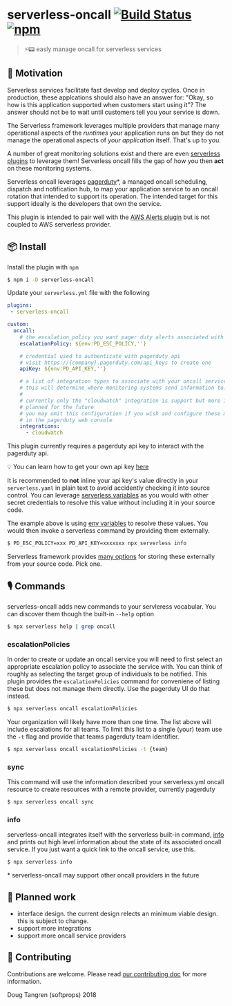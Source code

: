 # serverless-oncall [![Build Status](https://travis-ci.org/softprops/serverless-oncall.svg?branch=master)](https://travis-ci.org/softprops/serverless-oncall) [![npm](https://img.shields.io/npm/v/serverless-oncall.svg)](https://www.npmjs.com/package/serverless-oncall)

> ⚡📟 easly manage oncall for serverless services

## 🤔 Motivation

Serverless services facilitate fast develop and deploy cycles. Once in production, these applcations should also have an answer for: "Okay, so how is this application supported when customers start using it"? The answer should not be to wait until
customers tell you your service is down.

The Serverless framework leverages multiple providers that manage many operational aspects of the _runtimes_
your application runs on but they do not manage the operational aspects of _your application_ itself. That's up to you.

A number of great monitoring solutions exist and there are even [serverless plugins](https://github.com/ACloudGuru/serverless-plugin-aws-alerts) to leverage them! Serverless oncall fills the gap
of how you then **act** on these monitoring systems.

Serverless oncall leverages [pagerduty](https://www.pagerduty.com/)*, a managed oncall scheduling, dispatch and notification hub, to map your application service to an oncall rotation that
intended to support its operation. The intended target for this support ideally is the developers that own the service.

This plugin is intended to pair well with the [AWS Alerts plugin](https://github.com/ACloudGuru/serverless-plugin-aws-alerts) but is not coupled to AWS serverless provider.

## 📦 Install

Install the plugin with `npm`

```bash
$ npm i -D serverless-oncall
```

Update your `serverless.yml` file with the following

```yaml
plugins:
 - serverless-oncall

custom:
  oncall:
    # the escalation_policy you want pager duty alerts associated with
    escalationPolicy: ${env:PD_ESC_POLICY,''}

    # credential used to authenticate with pagerduty api
    # visit https://{company}.pagerduty.com/api_keys to create one
    apiKey: ${env:PD_API_KEY,''}

    # a list of integration types to associate with your oncall service
    # this will determine where monitoring systems send information to.
    #
    # currently only the "cloudwatch" integration is support but more integrations are
    # planned for the future
    # you may omit this configuration if you wish and configure these manually
    # in the pagerduty web console
    integrations:
      - cloudwatch
```

This plugin currently requires a pagerduty api key to interact with the pagerduty api.

💡 You can learn how to get your own api key [here](https://support.pagerduty.com/docs/using-the-api)

It is recommended to
**not** inline your api key's value directly in your `serverless.yaml` in plain text to avoid accidently checking it into source control.
You can leverage [serverless variables](https://serverless.com/framework/docs/providers/aws/guide/variables/) as you would with other secret credentials to resolve this value without including it in your source code.

The example above is using [env variables](https://serverless.com/framework/docs/providers/aws/guide/variables#referencing-environment-variables) to resolve these values. You would then invoke a serverless command by providing them
externally.

```bash
$ PD_ESC_POLICY=xxx PD_API_KEY=xxxxxxx npx serverless info
```

Serverless framework provides [many options](https://serverless.com/framework/docs/providers/aws/guide/variables/) for storing these externally from your source code. Pick one.

## 🎙️ Commands

serverless-oncall adds new commands to your servleress vocabular. You can discover them though the built-in `--help` option

```bash
$ npx serverless help | grep oncall
```

### escalationPolicies

In order to create or update an oncall service you will need to first select an appropriate escalation policy to associate the service with. You can think of roughly as selecting the target group of individuals to be notified. This plugin provides the `escalationPolicies` command for conveniene of listing these but does not manage them directly. Use the pagerduty UI do that instead.

```bash
$ npx serverless oncall escalationPolicies
```

Your organization will likely have more than one time. The list above will include escalations for
all teams. To limit this list to a single (your) team use the `-t` flag and provide that teams pagerduty team identifier.

```bash
$ npx serverless oncall escalationPolicies -t {team}
```

### sync

This command will use the information described your serverless.yml oncall resource
to create resources with a remote provider, currently pagerduty

```bash
$ npx serverless oncall sync
```

### info

serverless-oncall integrates itself with the serverless built-in command, [info](https://serverless.com/framework/docs/providers/aws/cli-reference/info/) and prints
out high level information about the state of its associated oncall service. If you just want a quick
link to the oncall service, use this.

```bash
$ npx serverless info
```

\* serverless-oncall may support other oncall providers in the future

## 🚧 Planned work

* interface design. the current design relects an minimum viable design. this is subject to change.
* support more integrations
* support more oncall service providers

## 👯 Contributing

Contributions are welcome. Please read [our contributing doc](CONTRIBUTING.md) for more information.

Doug Tangren (softprops) 2018